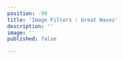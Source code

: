 ```yaml
---
position: -99
title: 'Image Filters : Great Waves'
description: ''
image: ''
published: false

---
```

